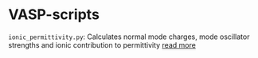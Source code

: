 # VASP-scripts

`ionic_permittivity.py`: Calculates normal mode charges, mode oscillator strengths and ionic contribution to permittivity
[read more](https://seongjoojung.github.io/posts/nmc-mos-icd/)
